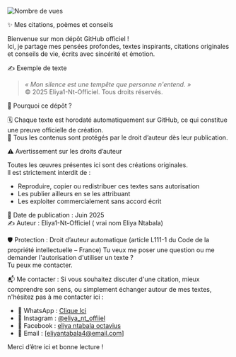 ![Nombre de vues](https://komarev.com/ghpvc/?username=Eliya1-Nt-Officiel&color=blue)

✨ Mes citations, poèmes et conseils

Bienvenue sur mon dépôt GitHub officiel !  
Ici, je partage mes pensées profondes, textes inspirants, citations originales et conseils de vie, écrits avec sincérité et émotion.

✍️ Exemple de texte

> _« Mon silence est une tempête que personne n'entend. »_  
> © 2025 Eliya1-Nt-Officiel. Tous droits réservés.

📌 Pourquoi ce dépôt ?

🗓️ Chaque texte est horodaté automatiquement sur GitHub, ce qui constitue une preuve officielle de création.  
📜 Tous les contenus sont protégés par le droit d’auteur dès leur publication.

⚠️ Avertissement sur les droits d’auteur

Toutes les œuvres présentes ici sont des créations originales.  
Il est strictement interdit de :

- Reproduire, copier ou redistribuer ces textes sans autorisation
- Les publier ailleurs en se les attribuant
- Les exploiter commercialement sans accord écrit

📅 Date de publication : Juin 2025  
✍️ Auteur : Eliya1-Nt-Officiel ( vrai nom Eliya Ntabala)

🛡️ Protection : Droit d’auteur automatique (article L111-1 du Code de la propriété intellectuelle – France)
Tu veux me poser une question ou me demander l'autorisation d'utiliser un texte ?  
Tu peux me contacter.

📬 Me contacter : 
Si vous souhaitez discuter d'une citation, mieux comprendre son sens, 
ou simplement échanger autour de mes textes, 
n'hésitez pas à me contacter ici :
- 📱 WhatsApp : [Clique Ici](https://wa.me/+243995318754)
- 📸 Instagram : [@eliya_nt_offiiel]( https://instagram.com/eliya_nt_officiel)
- 📘 Facebook : [eliya ntabala octavius]( https://www.facebook.com/eliya.ntabala.octavius3)
- 📧 Email : [eliyantabala4@email.com]



Merci d’être ici et bonne lecture !
